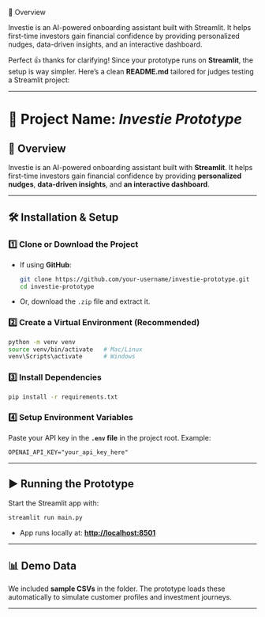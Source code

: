 🚀 Overview

Investie is an AI-powered onboarding assistant built with Streamlit.
It helps first-time investors gain financial confidence by providing personalized nudges, data-driven insights, and an interactive dashboard.

Perfect 👍 thanks for clarifying! Since your prototype runs on **Streamlit**, the setup is way simpler.
Here’s a clean **README.md** tailored for judges testing a Streamlit project:

---

# 📌 Project Name: *Investie Prototype*

## 🚀 Overview

Investie is an AI-powered onboarding assistant built with **Streamlit**.
It helps first-time investors gain financial confidence by providing **personalized nudges**, **data-driven insights**, and **an interactive dashboard**.

---

## 🛠️ Installation & Setup

### 1️⃣ Clone or Download the Project

* If using **GitHub**:

  ```bash
  git clone https://github.com/your-username/investie-prototype.git
  cd investie-prototype
  ```
* Or, download the `.zip` file and extract it.

### 2️⃣ Create a Virtual Environment (Recommended)

```bash
python -m venv venv
source venv/bin/activate   # Mac/Linux
venv\Scripts\activate      # Windows
```

### 3️⃣ Install Dependencies

```bash
pip install -r requirements.txt
```

### 4️⃣ Setup Environment Variables

Paste your API key in the **`.env` file** in the project root. Example:

```
OPENAI_API_KEY="your_api_key_here"
```

---

## ▶️ Running the Prototype

Start the Streamlit app with:

```bash
streamlit run main.py
```

* App runs locally at: **[http://localhost:8501](http://localhost:8501)**

---

## 📊 Demo Data

We included **sample CSVs** in the folder.
The prototype loads these automatically to simulate customer profiles and investment journeys.

---
